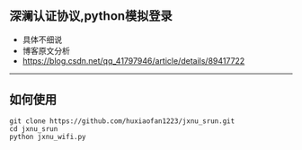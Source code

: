 ## 深澜认证协议,python模拟登录
 - 具体不细说
 - 博客原文分析
 - https://blog.csdn.net/qq_41797946/article/details/89417722
***
## 如何使用
~~~
git clone https://github.com/huxiaofan1223/jxnu_srun.git
cd jxnu_srun
python jxnu_wifi.py
~~~
